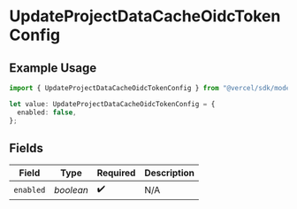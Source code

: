 # UpdateProjectDataCacheOidcTokenConfig

## Example Usage

```typescript
import { UpdateProjectDataCacheOidcTokenConfig } from "@vercel/sdk/models/operations";

let value: UpdateProjectDataCacheOidcTokenConfig = {
  enabled: false,
};
```

## Fields

| Field              | Type               | Required           | Description        |
| ------------------ | ------------------ | ------------------ | ------------------ |
| `enabled`          | *boolean*          | :heavy_check_mark: | N/A                |